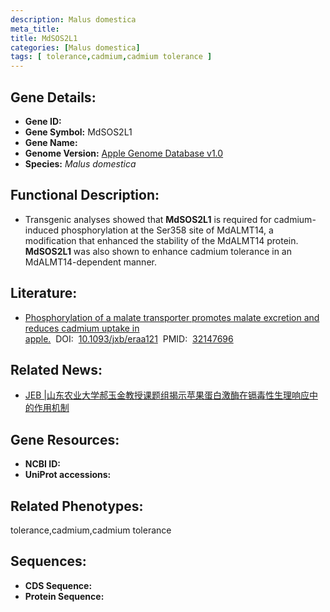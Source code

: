 ```yaml
---
description: Malus domestica
meta_title:
title: MdSOS2L1
categories: [Malus domestica]
tags: [ tolerance,cadmium,cadmium tolerance ]
---
```


## Gene Details:
- **Gene ID:**	[]()
- **Gene Symbol:** MdSOS2L1
- **Gene Name:** 
- **Genome Version:** [Apple Genome Database v1.0]()
- **Species:** *Malus domestica*

## Functional Description:
   - Transgenic analyses showed that **MdSOS2L1** is required for cadmium-induced phosphorylation at the Ser358 site of MdALMT14, a modification that enhanced the stability of the MdALMT14 protein. **MdSOS2L1** was also shown to enhance cadmium tolerance in an MdALMT14-dependent manner.

## Literature:
   - [Phosphorylation of a malate transporter promotes malate excretion and reduces cadmium uptake in apple.]( https://academic.oup.com/jxb/article/71/12/3437/5799229#207208737)&nbsp;&nbsp;DOI:&nbsp;&nbsp;[10.1093/jxb/eraa121](https://academic.oup.com/jxb/article/71/12/3437/5799229#207208737)&nbsp;&nbsp;PMID:&nbsp;&nbsp;[32147696](https://pubmed.ncbi.nlm.nih.gov/32147696/)

## Related News:
   - [JEB |山东农业大学郝玉金教授课题组揭示苹果蛋白激酶在镉毒性生理响应中的作用机制](https://mp.weixin.qq.com/s?__biz=Mzg3MDEwNDEyMg==&mid=2247487639&idx=3&sn=50b6c5ea32044328fa608c43375284c9&chksm=ce93bdc2f9e434d4549481405175671c0d30aa00af1aab22c305db17544b40a4d64e2e155ebb&scene=27#wechat_redirect)

## Gene Resources:
- **NCBI ID:** [](https://www.ncbi.nlm.nih.gov/gene/?term=)
- **UniProt accessions:** [](https://www.uniprot.org/uniprotkb//entry)

## Related Phenotypes:
tolerance,cadmium,cadmium tolerance

## Sequences:
- **CDS Sequence:**
- **Protein Sequence:**
